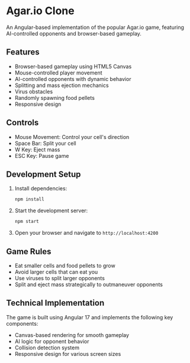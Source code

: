# Agar.io Clone

An Angular-based implementation of the popular Agar.io game, featuring AI-controlled opponents and browser-based gameplay.

## Features

- Browser-based gameplay using HTML5 Canvas
- Mouse-controlled player movement
- AI-controlled opponents with dynamic behavior
- Splitting and mass ejection mechanics
- Virus obstacles
- Randomly spawning food pellets
- Responsive design

## Controls

- Mouse Movement: Control your cell's direction
- Space Bar: Split your cell
- W Key: Eject mass
- ESC Key: Pause game

## Development Setup

1. Install dependencies:
   ```bash
   npm install
   ```

2. Start the development server:
   ```bash
   npm start
   ```

3. Open your browser and navigate to `http://localhost:4200`

## Game Rules

- Eat smaller cells and food pellets to grow
- Avoid larger cells that can eat you
- Use viruses to split larger opponents
- Split and eject mass strategically to outmaneuver opponents

## Technical Implementation

The game is built using Angular 17 and implements the following key components:

- Canvas-based rendering for smooth gameplay
- AI logic for opponent behavior
- Collision detection system
- Responsive design for various screen sizes
